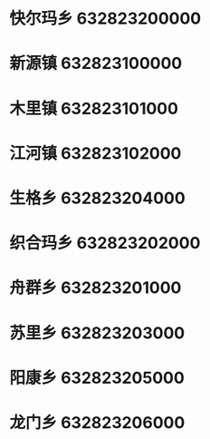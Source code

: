 # 快尔玛乡 632823200000
# 新源镇 632823100000
# 木里镇 632823101000
# 江河镇 632823102000
# 生格乡 632823204000
# 织合玛乡 632823202000
# 舟群乡 632823201000
# 苏里乡 632823203000
# 阳康乡 632823205000
# 龙门乡 632823206000
